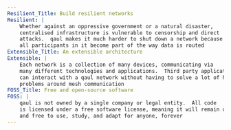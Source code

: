 ```yaml
---
Resilient_Title: Build resilient networks
Resilient: | 
    Whether against an oppressive government or a natural disaster,
    centralised infrastructure is vulnerable to censorship and direct
    attacks.  qaul makes it much harder to shut down a network because
    all participants in it become part of the way data is routed
Extensible_Title: An extensible architecture
Extensible: |
    Each network is a collection of many devices, communicating via
    many different technologies and applications.  Third party applications
    can interact with a qaul network without having to solve a lot of hard
    problems around mesh communication
FOSS_Title: Free and open-source software
FOSS: |
    qaul is not owned by a single company or legal entity.  All code
    is licensed under a free software license, meaning it will remain open
    and free to use, study, and adapt for anyone, forever
---
```


